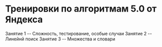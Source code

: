 # Тренировки по алгоритмам 5.0 от Яндекса

Занятие 1 -- Сложность, тестирование, особые случаи
Занятие 2 -- Линейнй поиск
Занятие 3 -- Множества и словари